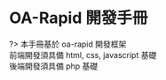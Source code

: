 # OA-Rapid 開發手冊

?>
本手冊基於 oa-rapid 開發框架\
前端開發須具備 html, css, javascript 基礎\
後端開發須具備 php 基礎

<!-- ![](./images/empty.png ':size=900x1') -->